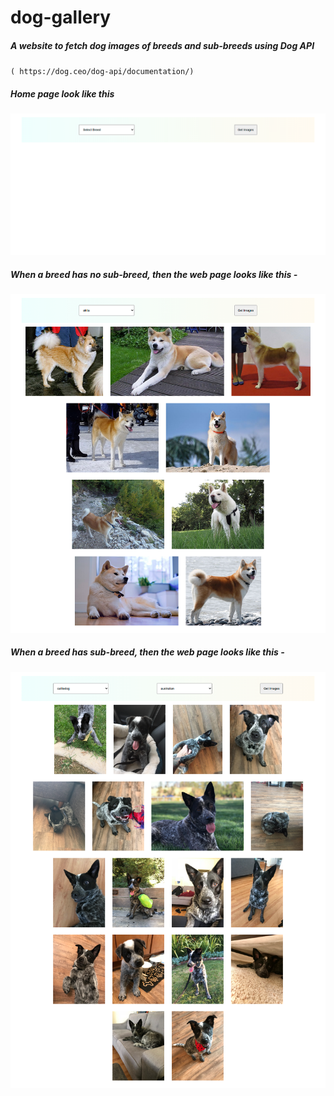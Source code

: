 # dog-gallery

##### A website to fetch dog images of breeds and sub-breeds using Dog API 
`( https://dog.ceo/dog-api/documentation/)`

##### Home page look like this 

![](home.png)

##### When a breed has no sub-breed, then the web page looks like this -

![](breed.png)

##### When a breed has sub-breed, then the web page looks like this -

![](sub-breed.png)

